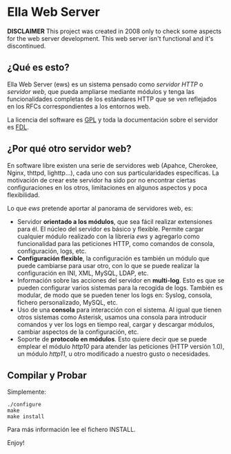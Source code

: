 Ella Web Server
===============

**DISCLAIMER** This project was created in 2008 only to check some aspects for the web server development. This web server isn't functional and it's discontinued.

¿Qué es esto?
-------------

Ella Web Server (ews) es un sistema pensado como *servidor HTTP* o *servidor web*, que pueda ampliarse mediante módulos y tenga las funcionalidades completas de los estándares HTTP que se ven reflejados en los RFCs correspondientes a los entornos web.

La licencia del software es [GPL](http://www.viti.es/gnu/licenses/gpl.html) y toda la documentación sobre el servidor es [FDL](http://curso-sobre.berlios.de/gfdles/gfdles.html).

¿Por qué otro servidor web?
---------------------------

En software libre existen una serie de servidores web (Apahce, Cherokee, Nginx, thttpd, lighttp...), cada uno con sus particularidades específicas. La motivación de crear este servidor ha sido por no encontrar ciertas configuraciones en los otros, limitaciones en algunos aspectos y poca flexibilidad.

Lo que *ews* pretende aportar al panorama de servidores web, es:

* Servidor **orientado a los módulos**, que sea fácil realizar extensiones para él. El núcleo del servidor es básico y flexible. Permite cargar cualquier módulo realizado con la librería _ews_ y agregarlo como funcionalidad para las peticiones HTTP, como comandos de consola, configuración, logs, etc.
* **Configuración flexible**, la configuración es también un módulo que puede cambiarse para usar otro, con lo que se puede realizar la configuración en INI, XML, MySQL, LDAP, etc.
* Información sobre las acciones del servidor en **multi-log**. Esto es que se pueden configurar varios sistemas para la recogida de logs. También es modular, de modo que se pueden tener los logs en: Syslog, consola, fichero personalizado, MySQL, etc.
* Uso de una **consola** para interacción con el sistema. Al igual que tienen otros sistemas como Asterisk, usamos una consola para introducir comandos y ver los logs en tiempo real, cargar y descargar módulos, cambiar aspectos de la configuración, etc.
* Soporte de **protocolo en módulos**. Esto quiere decir que se puede emplear el módulo _http10_ para atender las peticiones (HTTP versión 1.0), un módulo _http11_, u otro modificado a nuestro gusto o necesidades.

Compilar y Probar
-----------------

Simplemente:

```
./configure
make
make install
```

Para más información lee el fichero INSTALL.

Enjoy!
